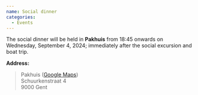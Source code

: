 ```yaml
---
name: Social dinner
categories:
  - Events
---
```


The social dinner will be held in **Pakhuis** from 18:45 onwards on Wednesday,
September 4, 2024; immediately after the social excursion and boat trip.

**Address:**
> Pakhuis ([Google Maps](https://maps.app.goo.gl/FMYn1dXesUzqhC7g7))\
> Schuurkenstraat 4\
> 9000 Gent
